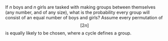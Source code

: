 If $n$ boys and $n$ girls are tasked with making groups between themselves (any number, and of any size), what is the probability every group will consist of an equal number of boys and girls? Assume every permutation of $$[2n]$$ is equally likely to be chosen, where a cycle defines a group.
<!---
Double dollars are because latex in markdown on github shits the bed otherwise.
-->
